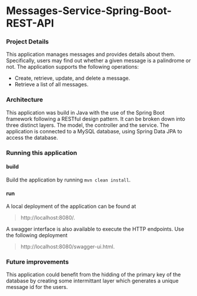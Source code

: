 # Messages-Service-Spring-Boot-REST-API

### Project Details
This application manages messages and provides details about them. Specifically, users may find out whether a given message is a palindrome or not. The application supports the following operations:
* Create, retrieve, update, and delete a message.
* Retrieve a list of all messages.


### Architecture
This application was build in Java with the use of the Spring Boot framework following a RESTful design pattern. It can be broken down into three distinct layers. The model, the controller and the service. The application is connected to a MySQL database, using Spring Data JPA to access the database.

### Running this application
#### build
Build the application by running `mvn clean install`. 

#### run
A local deployment of the application can be found at 
> http://localhost:8080/.

A swagger interface is also available to execute the HTTP endpoints. Use the following deployment 
> http://localhost:8080/swagger-ui.html.


### Future improvements
This application could benefit from the hidding of the primary key of the database by creating some intermittant layer which generates a unique message id for the users.
